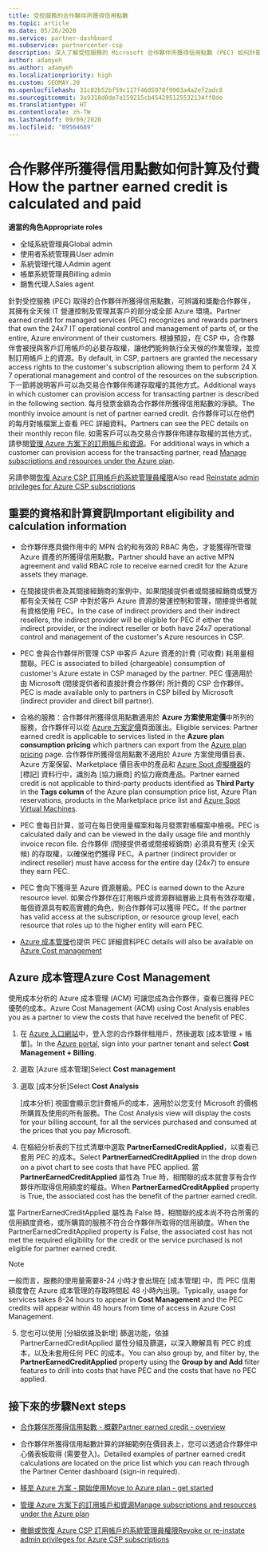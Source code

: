 ```yaml
---
title: 受控服務的合作夥伴所獲得信用點數
ms.topic: article
ms.date: 05/26/2020
ms.service: partner-dashboard
ms.subservice: partnercenter-csp
description: 深入了解受控服務的 Microsoft 合作夥伴所獲得信用點數 (PEC) 如何計算及支付，以及如何確保您符合資格。
author: adamyeh
ms.author: adamyeh
ms.localizationpriority: high
ms.custom: SEOMAY.20
ms.openlocfilehash: 31c82b52bf59c117f4605978f9903a4a2ef2adc8
ms.sourcegitcommit: 3a9318d0de7a159215cb454295125532134ff8de
ms.translationtype: HT
ms.contentlocale: zh-TW
ms.lasthandoff: 09/09/2020
ms.locfileid: "89564689"
---
```

# <a name="how-the-partner-earned-credit-is-calculated-and-paid"></a><span data-ttu-id="78f7a-103">合作夥伴所獲得信用點數如何計算及付費</span><span class="sxs-lookup"><span data-stu-id="78f7a-103">How the partner earned credit is calculated and paid</span></span>

<span data-ttu-id="78f7a-104">**適當的角色**</span><span class="sxs-lookup"><span data-stu-id="78f7a-104">**Appropriate roles**</span></span>

- <span data-ttu-id="78f7a-105">全域系統管理員</span><span class="sxs-lookup"><span data-stu-id="78f7a-105">Global admin</span></span>
- <span data-ttu-id="78f7a-106">使用者系統管理員</span><span class="sxs-lookup"><span data-stu-id="78f7a-106">User admin</span></span>
- <span data-ttu-id="78f7a-107">系統管理代理人</span><span class="sxs-lookup"><span data-stu-id="78f7a-107">Admin agent</span></span>
- <span data-ttu-id="78f7a-108">帳單系統管理員</span><span class="sxs-lookup"><span data-stu-id="78f7a-108">Billing admin</span></span>
- <span data-ttu-id="78f7a-109">銷售代理人</span><span class="sxs-lookup"><span data-stu-id="78f7a-109">Sales agent</span></span>

<span data-ttu-id="78f7a-110">針對受控服務 (PEC) 取得的合作夥伴所獲得信用點數，可辨識和獎勵合作夥伴，其擁有全天候 IT 營運控制及管理其客戶的部分或全部 Azure 環境。</span><span class="sxs-lookup"><span data-stu-id="78f7a-110">Partner earned credit for managed services (PEC) recognizes and rewards partners that own the 24x7 IT operational control and management of parts of, or the entire, Azure environment of their customers.</span></span> <span data-ttu-id="78f7a-111">根據預設，在 CSP 中，合作夥伴會被授與客戶訂用帳戶的必要存取權，讓他們能夠執行全天候的作業管理，並控制訂用帳戶上的資源。</span><span class="sxs-lookup"><span data-stu-id="78f7a-111">By default, in CSP, partners are granted the necessary access rights to the customer's subscription allowing them to perform 24 X 7 operational management and control of the resources on the subscription.</span></span> <span data-ttu-id="78f7a-112">下一節將說明客戶可以為交易合作夥伴佈建存取權的其他方式。</span><span class="sxs-lookup"><span data-stu-id="78f7a-112">Additional ways in which customer can provision access for transacting partner is described in the following section.</span></span> <span data-ttu-id="78f7a-113">每月發票金額為合作夥伴所獲得信用點數的淨額。</span><span class="sxs-lookup"><span data-stu-id="78f7a-113">The monthly invoice amount is net of partner earned credit.</span></span> <span data-ttu-id="78f7a-114">合作夥伴可以在他們的每月對帳檔案上查看 PEC 詳細資料。</span><span class="sxs-lookup"><span data-stu-id="78f7a-114">Partners can see the PEC details on their monthly recon file.</span></span> <span data-ttu-id="78f7a-115">如需客戶可以為交易合作夥伴佈建存取權的其他方式，請參閱[管理 Azure 方案下的訂用帳戶和資源](azure-plan-manage.md)。</span><span class="sxs-lookup"><span data-stu-id="78f7a-115">For additional ways in which a customer can provision access for the transacting partner, read [Manage subscriptions and resources under the Azure plan](azure-plan-manage.md).</span></span>

<span data-ttu-id="78f7a-116">另請參閱[恢復 Azure CSP 訂用帳戶的系統管理員權限](revoke-reinstate-csp.md)</span><span class="sxs-lookup"><span data-stu-id="78f7a-116">Also read [Reinstate admin privileges for Azure CSP subscriptions](revoke-reinstate-csp.md)</span></span>

## <a name="important-eligibility-and-calculation-information"></a><span data-ttu-id="78f7a-117">重要的資格和計算資訊</span><span class="sxs-lookup"><span data-stu-id="78f7a-117">Important eligibility and calculation information</span></span>

- <span data-ttu-id="78f7a-118">合作夥伴應具備作用中的 MPN 合約和有效的 RBAC 角色，才能獲得所管理 Azure 資產的所獲得信用點數。</span><span class="sxs-lookup"><span data-stu-id="78f7a-118">Partner should have an active MPN agreement and valid RBAC role to receive earned credit for the Azure assets they manage.</span></span> 

- <span data-ttu-id="78f7a-119">在間接提供者及其間接經銷商的案例中，如果間接提供者或間接經銷商或雙方都有全天候在 CSP 中對於客戶 Azure 資源的營運控制和管理，間接提供者就有資格使用 PEC。</span><span class="sxs-lookup"><span data-stu-id="78f7a-119">In the case of indirect providers and their indirect resellers, the indirect provider will be eligible for PEC if either the indirect provider, or the indirect reseller or both have 24x7 operational control and management of the customer's Azure resources in CSP.</span></span>

- <span data-ttu-id="78f7a-120">PEC 會與合作夥伴所管理 CSP 中客戶 Azure 資產的計費 (可收費) 耗用量相關聯。</span><span class="sxs-lookup"><span data-stu-id="78f7a-120">PEC is associated to billed (chargeable) consumption of customer's Azure estate in CSP managed by the partner.</span></span> <span data-ttu-id="78f7a-121">PEC 僅適用於由 Microsoft (間接提供者和直接計費合作夥伴) 所計費的 CSP 合作夥伴。</span><span class="sxs-lookup"><span data-stu-id="78f7a-121">PEC is made available only to partners in CSP billed by Microsoft (indirect provider and direct bill partner).</span></span> 

- <span data-ttu-id="78f7a-122">合格的服務：合作夥伴所獲得信用點數適用於 **Azure 方案使用定價**中所列的服務，合作夥伴可以從 [Azure 方案定價](https://partner.microsoft.com/commerce/sales)頁面匯出。</span><span class="sxs-lookup"><span data-stu-id="78f7a-122">Eligible services: Partner earned credit is applicable to services listed in the **Azure plan consumption pricing** which partners can export from the [Azure plan pricing](https://partner.microsoft.com/commerce/sales) page.</span></span> <span data-ttu-id="78f7a-123">合作夥伴所獲得信用點數不適用於 Azure 方案使用價目表、Azure 方案保留、Marketplace 價目表中的產品和 [Azure Spot 虛擬機器](https://partner.microsoft.com/resources/collection/azure-spot-in-csp#/)的 [標記] 資料行中，識別為 [協力廠商] 的協力廠商產品。</span><span class="sxs-lookup"><span data-stu-id="78f7a-123">Partner earned credit is not applicable to third-party products identified as **Third Party** in the **Tags column** of the Azure plan consumption price list, Azure Plan reservations, products in the Marketplace price list and [Azure Spot Virtual Machines](https://partner.microsoft.com/resources/collection/azure-spot-in-csp#/).</span></span>

- <span data-ttu-id="78f7a-124">PEC 會每日計算，並可在每日使用量檔案和每月發票對帳檔案中檢視。</span><span class="sxs-lookup"><span data-stu-id="78f7a-124">PEC is calculated daily and can be viewed in the daily usage file and monthly invoice recon file.</span></span> <span data-ttu-id="78f7a-125">合作夥伴 (間接提供者或間接經銷商) 必須具有整天 (全天候) 的存取權，以確保他們獲得 PEC。</span><span class="sxs-lookup"><span data-stu-id="78f7a-125">A partner (indirect provider or indirect reseller) must have access for the entire day (24x7) to ensure they earn PEC.</span></span>  

- <span data-ttu-id="78f7a-126">PEC 會向下獲得至 Azure 資源層級。</span><span class="sxs-lookup"><span data-stu-id="78f7a-126">PEC is earned down to the Azure resource level.</span></span> <span data-ttu-id="78f7a-127">如果合作夥伴在訂用帳戶或資源群組層級上具有有效存取權，每個資源具有較高實體的角色，則合作夥伴可以獲得 PEC。</span><span class="sxs-lookup"><span data-stu-id="78f7a-127">If the partner has valid access at the subscription, or resource group level, each resource that roles up to the higher entity will earn PEC.</span></span>  

- <span data-ttu-id="78f7a-128">[Azure 成本管理](https://go.microsoft.com/fwlink/?linkid=2106482)也提供 PEC 詳細資料</span><span class="sxs-lookup"><span data-stu-id="78f7a-128">PEC details will also be available on [Azure Cost management](https://go.microsoft.com/fwlink/?linkid=2106482)</span></span>

## <a name="azure-cost-management"></a><span data-ttu-id="78f7a-129">Azure 成本管理</span><span class="sxs-lookup"><span data-stu-id="78f7a-129">Azure Cost Management</span></span>

<span data-ttu-id="78f7a-130">使用成本分析的 Azure 成本管理 (ACM) 可讓您成為合作夥伴，查看已獲得 PEC 優勢的成本。</span><span class="sxs-lookup"><span data-stu-id="78f7a-130">Azure Cost Management (ACM) using Cost Analysis enables you as a partner to view the costs that have received the benefit of PEC.</span></span>  

1. <span data-ttu-id="78f7a-131">在 [Azure 入口網站](https://portal.azure.com)中，登入您的合作夥伴租用戶，然後選取 [成本管理 + 帳單]。</span><span class="sxs-lookup"><span data-stu-id="78f7a-131">In the [Azure portal](https://portal.azure.com), sign into your partner tenant and select **Cost Management + Billing**.</span></span>

2. <span data-ttu-id="78f7a-132">選取 [Azure 成本管理]</span><span class="sxs-lookup"><span data-stu-id="78f7a-132">Select **Cost management**</span></span>

3. <span data-ttu-id="78f7a-133">選取 [成本分析]</span><span class="sxs-lookup"><span data-stu-id="78f7a-133">Select **Cost Analysis**</span></span>

   <span data-ttu-id="78f7a-134">[成本分析] 視圖會顯示您計費帳戶的成本，適用於以您支付 Microsoft 的價格所購買及使用的所有服務。</span><span class="sxs-lookup"><span data-stu-id="78f7a-134">The Cost Analysis view will display the costs for your billing account, for all the services purchased and consumed at the prices that you pay Microsoft.</span></span>

4. <span data-ttu-id="78f7a-135">在樞紐分析表的下拉式清單中選取 **PartnerEarnedCreditApplied**，以查看已套用 PEC 的成本。</span><span class="sxs-lookup"><span data-stu-id="78f7a-135">Select **PartnerEarnedCreditApplied** in the drop down on a pivot chart to see costs that have PEC applied.</span></span> <span data-ttu-id="78f7a-136">當 **PartnerEarnedCreditApplied** 屬性為 True 時，相關聯的成本就會享有合作夥伴所取得信用額度的權益。</span><span class="sxs-lookup"><span data-stu-id="78f7a-136">When **PartnerEarnedCreditApplied** property is True, the associated cost has the benefit of the partner earned credit.</span></span> 

<span data-ttu-id="78f7a-137">當 PartnerEarnedCreditApplied 屬性為 False 時，相關聯的成本尚不符合所需的信用額度資格，或所購買的服務不符合合作夥伴所取得的信用額度。</span><span class="sxs-lookup"><span data-stu-id="78f7a-137">When the PartnerEarnedCreditApplied property is False, the associated cost has not met the required eligibility for the credit or the service purchased is not eligible for partner earned credit.</span></span>

>[!NOTE] 
><span data-ttu-id="78f7a-138">一般而言，服務的使用量需要8-24 小時才會出現在 [成本管理] 中，而 PEC 信用額度會在 Azure 成本管理的存取時間起 48 小時內出現。</span><span class="sxs-lookup"><span data-stu-id="78f7a-138">Typically, usage for services takes 8-24 hours to appear in **Cost Management** and the PEC credits will appear within 48 hours from time of access in Azure Cost Management.</span></span>

5. <span data-ttu-id="78f7a-139">您也可以使用 [分組依據及新增] 篩選功能，依據 PartnerEarnedCreditApplied 屬性分組及篩選，以深入瞭解具有 PEC 的成本，以及未套用任何 PEC 的成本。</span><span class="sxs-lookup"><span data-stu-id="78f7a-139">You can also group by, and filter by, the **PartnerEarnedCreditApplied** property using the **Group by and Add** filter features to drill into costs that have PEC and the costs that have no PEC applied.</span></span>

## <a name="next-steps"></a><span data-ttu-id="78f7a-140">接下來的步驟</span><span class="sxs-lookup"><span data-stu-id="78f7a-140">Next steps</span></span>

- [<span data-ttu-id="78f7a-141">合作夥伴所獲得信用點數 - 概觀</span><span class="sxs-lookup"><span data-stu-id="78f7a-141">Partner earned credit - overview</span></span>](partner-earned-credit.md)

- <span data-ttu-id="78f7a-142">合作夥伴所獲得信用點數計算的詳細範例在價目表上，您可以透過合作夥伴中心儀表板取得 (需要登入)。</span><span class="sxs-lookup"><span data-stu-id="78f7a-142">Detailed examples of partner earned credit calculations are located on the price list which you can reach through the Partner Center dashboard (sign-in required).</span></span>

- [<span data-ttu-id="78f7a-143">移至 Azure 方案 - 開始使用</span><span class="sxs-lookup"><span data-stu-id="78f7a-143">Move to Azure plan - get started</span></span>](azure-plan-get-started.md)

- [<span data-ttu-id="78f7a-144">管理 Azure 方案下的訂用帳戶和資源</span><span class="sxs-lookup"><span data-stu-id="78f7a-144">Manage subscriptions and resources under the Azure plan</span></span>](azure-plan-manage.md)

- [<span data-ttu-id="78f7a-145">撤銷或恢復 Azure CSP 訂用帳戶的系統管理員權限</span><span class="sxs-lookup"><span data-stu-id="78f7a-145">Revoke or re-instate admin privileges for Azure CSP subscriptions  </span></span>](revoke-reinstate-csp.md)

